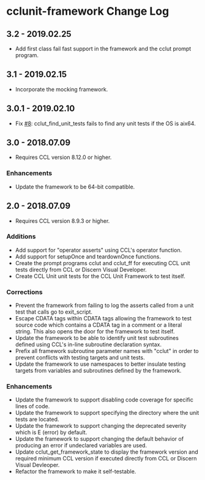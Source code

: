 # cclunit-framework Change Log

## 3.2 - 2019.02.25
* Add first class fail fast support in the framework and the cclut prompt program.

## 3.1 - 2019.02.15
* Incorporate the mocking framework.

## 3.0.1 - 2019.02.10
* Fix [#8](https://github.com/cerner/cclunit-framework/issues/8): cclut_find_unit_tests fails to find any unit tests if the OS is aix64.

## 3.0 - 2018.07.09
* Requires CCL version 8.12.0 or higher.

### Enhancements
* Update the framework to be 64-bit compatible.

## 2.0 - 2018.07.09
* Requires CCL version 8.9.3 or higher.

### Additions
* Add support for "operator asserts" using CCL's operator function.
* Add support for setupOnce and teardownOnce functions.
* Create the prompt programs cclut and cclut_ff for executing CCL unit tests directly from CCL or Discern Visual Developer.
* Create CCL Unit unit tests for the CCL Unit Framework to test itself.

### Corrections
* Prevent the framework from failing to log the asserts called from a unit test that calls go to exit_script.
* Escape CDATA tags within CDATA tags allowing the framework to test source code which contains a 
 CDATA tag in a comment or a literal string. This also opens the door for the framework to test itself.
* Update the framework to be able to identify unit test subroutines defined using CCL's in-line subroutine declaration syntax.
* Prefix all framework subroutine parameter names with "cclut" in order to prevent conflicts with testing targets and unit tests.
* Update the framework to use namespaces to better insulate testing targets from variables and subroutines defined by the framework.

### Enhancements
* Update the framework to support disabling code coverage for specific lines of code.
* Update the framework to support specifying the directory where the unit tests are located.
* Update the framework to support changing the deprecated severity which is E (error) by default.
* Update the framework to support changing the default behavior of producing an error if undeclared variables are used.
* Update cclut_get_framework_state to display the framework version and required minimum CCL version if executed directly from CCL or Discern Visual Devleoper.
* Refactor the framework to make it self-testable.

